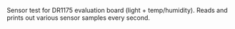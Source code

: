 Sensor test for DR1175 evaluation board (light + temp/humidity).
Reads and prints out various sensor samples every second.
